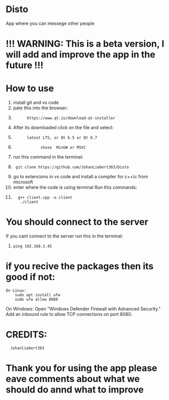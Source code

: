 # Disto
App where you can messege other people
# !!! WARNING: This is a beta version, I will add and improve the app in the future  !!!
# How to use
1. install git and vs code
2. pate this into the browser:
3.           https://www.qt.io/download-qt-installer
4. After its downloaded click on the file and select:
5.           latest LTS, or Qt 6.5 or Qt 6.7
6.                 chose  MinGW or MSVC
7. run this command in the terminal:
8.      git clone https://github.com/JohanLiebert363/Disto
9. go to extencions in vs code and install a compiler for c++\c from microsoft
10. enter where the code is using terminal
Run this commands:
5.       g++ client.cpp -o client
          ./client
# You should connect to the server
If you cant connect to the server run this in the terminal:
 1.     ping 192.168.1.45
  # if you recive the packages then its good if not:
    On Linux:
        sudo apt install ufw
        sudo ufw allow 8080
On Windows:
Open "Windows Defender Firewall with Advanced Security."
Add an inbound rule to allow TCP connections on port 8080.
# CREDITS:
      Johanliebert363
# Thank you for using the app please eave comments about what we should do annd what to improve

